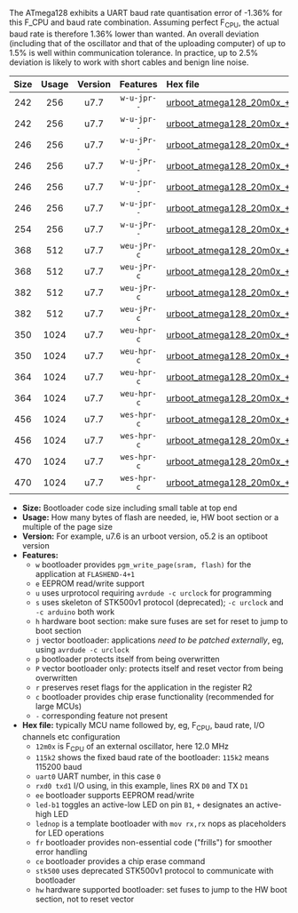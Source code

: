 The ATmega128 exhibits a UART baud rate quantisation error of -1.36% for this F_CPU and baud rate combination. Assuming perfect F<sub>CPU</sub>, the actual baud rate is therefore 1.36% lower than wanted. An overall deviation (including that of the oscillator and that of the uploading computer) of up to 1.5% is well within communication tolerance. In practice, up to 2.5% deviation is likely to work with short cables and benign line noise.

|Size|Usage|Version|Features|Hex file|
|:-:|:-:|:-:|:-:|:--|
|242|256|u7.7|`w-u-jpr--`|[urboot_atmega128_20m0x_++38k4_uart1_rxd2_txd3_led+b5.hex](https://raw.githubusercontent.com/stefanrueger/urboot.hex/main/mcus/atmega128/external_oscillator/fcpu_20m0x/br_++38k4/urboot_atmega128_20m0x_++38k4_uart1_rxd2_txd3_led+b5.hex)|
|242|256|u7.7|`w-u-jpr--`|[urboot_atmega128_20m0x_++38k4_uart1_rxd2_txd3_lednop.hex](https://raw.githubusercontent.com/stefanrueger/urboot.hex/main/mcus/atmega128/external_oscillator/fcpu_20m0x/br_++38k4/urboot_atmega128_20m0x_++38k4_uart1_rxd2_txd3_lednop.hex)|
|246|256|u7.7|`w-u-jPr--`|[urboot_atmega128_20m0x_++38k4_uart0_rxe0_txe1_led+b5.hex](https://raw.githubusercontent.com/stefanrueger/urboot.hex/main/mcus/atmega128/external_oscillator/fcpu_20m0x/br_++38k4/urboot_atmega128_20m0x_++38k4_uart0_rxe0_txe1_led+b5.hex)|
|246|256|u7.7|`w-u-jPr--`|[urboot_atmega128_20m0x_++38k4_uart0_rxe0_txe1_lednop.hex](https://raw.githubusercontent.com/stefanrueger/urboot.hex/main/mcus/atmega128/external_oscillator/fcpu_20m0x/br_++38k4/urboot_atmega128_20m0x_++38k4_uart0_rxe0_txe1_lednop.hex)|
|246|256|u7.7|`w-u-jpr--`|[urboot_atmega128_20m0x_++38k4_uart0_rxe0_txe1_led+b5_fr.hex](https://raw.githubusercontent.com/stefanrueger/urboot.hex/main/mcus/atmega128/external_oscillator/fcpu_20m0x/br_++38k4/urboot_atmega128_20m0x_++38k4_uart0_rxe0_txe1_led+b5_fr.hex)|
|246|256|u7.7|`w-u-jpr--`|[urboot_atmega128_20m0x_++38k4_uart0_rxe0_txe1_lednop_fr.hex](https://raw.githubusercontent.com/stefanrueger/urboot.hex/main/mcus/atmega128/external_oscillator/fcpu_20m0x/br_++38k4/urboot_atmega128_20m0x_++38k4_uart0_rxe0_txe1_lednop_fr.hex)|
|254|256|u7.7|`w-u-jPr--`|[urboot_atmega128_20m0x_++38k4_uart1_rxd2_txd3.hex](https://raw.githubusercontent.com/stefanrueger/urboot.hex/main/mcus/atmega128/external_oscillator/fcpu_20m0x/br_++38k4/urboot_atmega128_20m0x_++38k4_uart1_rxd2_txd3.hex)|
|368|512|u7.7|`weu-jPr-c`|[urboot_atmega128_20m0x_++38k4_uart0_rxe0_txe1_ee_led+b5_fr_ce.hex](https://raw.githubusercontent.com/stefanrueger/urboot.hex/main/mcus/atmega128/external_oscillator/fcpu_20m0x/br_++38k4/urboot_atmega128_20m0x_++38k4_uart0_rxe0_txe1_ee_led+b5_fr_ce.hex)|
|368|512|u7.7|`weu-jPr-c`|[urboot_atmega128_20m0x_++38k4_uart0_rxe0_txe1_ee_lednop_fr_ce.hex](https://raw.githubusercontent.com/stefanrueger/urboot.hex/main/mcus/atmega128/external_oscillator/fcpu_20m0x/br_++38k4/urboot_atmega128_20m0x_++38k4_uart0_rxe0_txe1_ee_lednop_fr_ce.hex)|
|382|512|u7.7|`weu-jPr-c`|[urboot_atmega128_20m0x_++38k4_uart1_rxd2_txd3_ee_led+b5_fr_ce.hex](https://raw.githubusercontent.com/stefanrueger/urboot.hex/main/mcus/atmega128/external_oscillator/fcpu_20m0x/br_++38k4/urboot_atmega128_20m0x_++38k4_uart1_rxd2_txd3_ee_led+b5_fr_ce.hex)|
|382|512|u7.7|`weu-jPr-c`|[urboot_atmega128_20m0x_++38k4_uart1_rxd2_txd3_ee_lednop_fr_ce.hex](https://raw.githubusercontent.com/stefanrueger/urboot.hex/main/mcus/atmega128/external_oscillator/fcpu_20m0x/br_++38k4/urboot_atmega128_20m0x_++38k4_uart1_rxd2_txd3_ee_lednop_fr_ce.hex)|
|350|1024|u7.7|`weu-hpr-c`|[urboot_atmega128_20m0x_++38k4_uart0_rxe0_txe1_ee_led+b5_fr_ce_hw.hex](https://raw.githubusercontent.com/stefanrueger/urboot.hex/main/mcus/atmega128/external_oscillator/fcpu_20m0x/br_++38k4/urboot_atmega128_20m0x_++38k4_uart0_rxe0_txe1_ee_led+b5_fr_ce_hw.hex)|
|350|1024|u7.7|`weu-hpr-c`|[urboot_atmega128_20m0x_++38k4_uart0_rxe0_txe1_ee_lednop_fr_ce_hw.hex](https://raw.githubusercontent.com/stefanrueger/urboot.hex/main/mcus/atmega128/external_oscillator/fcpu_20m0x/br_++38k4/urboot_atmega128_20m0x_++38k4_uart0_rxe0_txe1_ee_lednop_fr_ce_hw.hex)|
|364|1024|u7.7|`weu-hpr-c`|[urboot_atmega128_20m0x_++38k4_uart1_rxd2_txd3_ee_led+b5_fr_ce_hw.hex](https://raw.githubusercontent.com/stefanrueger/urboot.hex/main/mcus/atmega128/external_oscillator/fcpu_20m0x/br_++38k4/urboot_atmega128_20m0x_++38k4_uart1_rxd2_txd3_ee_led+b5_fr_ce_hw.hex)|
|364|1024|u7.7|`weu-hpr-c`|[urboot_atmega128_20m0x_++38k4_uart1_rxd2_txd3_ee_lednop_fr_ce_hw.hex](https://raw.githubusercontent.com/stefanrueger/urboot.hex/main/mcus/atmega128/external_oscillator/fcpu_20m0x/br_++38k4/urboot_atmega128_20m0x_++38k4_uart1_rxd2_txd3_ee_lednop_fr_ce_hw.hex)|
|456|1024|u7.7|`wes-hpr-c`|[urboot_atmega128_20m0x_++38k4_uart0_rxe0_txe1_ee_led+b5_fr_ce_stk500_hw.hex](https://raw.githubusercontent.com/stefanrueger/urboot.hex/main/mcus/atmega128/external_oscillator/fcpu_20m0x/br_++38k4/urboot_atmega128_20m0x_++38k4_uart0_rxe0_txe1_ee_led+b5_fr_ce_stk500_hw.hex)|
|456|1024|u7.7|`wes-hpr-c`|[urboot_atmega128_20m0x_++38k4_uart0_rxe0_txe1_ee_lednop_fr_ce_stk500_hw.hex](https://raw.githubusercontent.com/stefanrueger/urboot.hex/main/mcus/atmega128/external_oscillator/fcpu_20m0x/br_++38k4/urboot_atmega128_20m0x_++38k4_uart0_rxe0_txe1_ee_lednop_fr_ce_stk500_hw.hex)|
|470|1024|u7.7|`wes-hpr-c`|[urboot_atmega128_20m0x_++38k4_uart1_rxd2_txd3_ee_led+b5_fr_ce_stk500_hw.hex](https://raw.githubusercontent.com/stefanrueger/urboot.hex/main/mcus/atmega128/external_oscillator/fcpu_20m0x/br_++38k4/urboot_atmega128_20m0x_++38k4_uart1_rxd2_txd3_ee_led+b5_fr_ce_stk500_hw.hex)|
|470|1024|u7.7|`wes-hpr-c`|[urboot_atmega128_20m0x_++38k4_uart1_rxd2_txd3_ee_lednop_fr_ce_stk500_hw.hex](https://raw.githubusercontent.com/stefanrueger/urboot.hex/main/mcus/atmega128/external_oscillator/fcpu_20m0x/br_++38k4/urboot_atmega128_20m0x_++38k4_uart1_rxd2_txd3_ee_lednop_fr_ce_stk500_hw.hex)|

- **Size:** Bootloader code size including small table at top end
- **Usage:** How many bytes of flash are needed, ie, HW boot section or a multiple of the page size
- **Version:** For example, u7.6 is an urboot version, o5.2 is an optiboot version
- **Features:**
  + `w` bootloader provides `pgm_write_page(sram, flash)` for the application at `FLASHEND-4+1`
  + `e` EEPROM read/write support
  + `u` uses urprotocol requiring `avrdude -c urclock` for programming
  + `s` uses skeleton of STK500v1 protocol (deprecated); `-c urclock` and `-c arduino` both work
  + `h` hardware boot section: make sure fuses are set for reset to jump to boot section
  + `j` vector bootloader: applications *need to be patched externally*, eg, using `avrdude -c urclock`
  + `p` bootloader protects itself from being overwritten
  + `P` vector bootloader only: protects itself and reset vector from being overwritten
  + `r` preserves reset flags for the application in the register R2
  + `c` bootloader provides chip erase functionality (recommended for large MCUs)
  + `-` corresponding feature not present
- **Hex file:** typically MCU name followed by, eg, F<sub>CPU</sub>, baud rate, I/O channels etc configuration
  + `12m0x` is F<sub>CPU</sub> of an external oscillator, here 12.0 MHz
  + `115k2` shows the fixed baud rate of the bootloader: `115k2` means 115200 baud
  + `uart0` UART number, in this case `0`
  + `rxd0 txd1` I/O using, in this example, lines RX `D0` and TX `D1`
  + `ee` bootloader supports EEPROM read/write
  + `led-b1` toggles an active-low LED on pin `B1`, `+` designates an active-high LED
  + `lednop` is a template bootloader with `mov rx,rx` nops as placeholders for LED operations
  + `fr` bootloader provides non-essential code ("frills") for smoother error handling
  + `ce` bootloader provides a chip erase command
  + `stk500` uses deprecated STK500v1 protocol to communicate with bootloader
  + `hw` hardware supported bootloader: set fuses to jump to the HW boot section, not to reset vector
